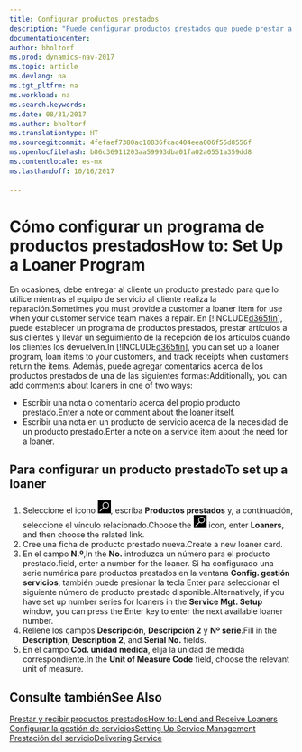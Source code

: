 ```yaml
---
title: Configurar productos prestados
description: "Puede configurar productos prestados que puede prestar a los clientes para reemplazar productos de servicio mientras están en servicio."
documentationcenter: 
author: bholtorf
ms.prod: dynamics-nav-2017
ms.topic: article
ms.devlang: na
ms.tgt_pltfrm: na
ms.workload: na
ms.search.keywords: 
ms.date: 08/31/2017
ms.author: bholtorf
ms.translationtype: HT
ms.sourcegitcommit: 4fefaef7380ac10836fcac404eea006f55d8556f
ms.openlocfilehash: b86c36911203aa59993dba01fa02a0551a359dd8
ms.contentlocale: es-mx
ms.lasthandoff: 10/16/2017

---
```

# <a name="how-to-set-up-a-loaner-program"></a><span data-ttu-id="cc180-103">Cómo configurar un programa de productos prestados</span><span class="sxs-lookup"><span data-stu-id="cc180-103">How to: Set Up a Loaner Program</span></span>
<span data-ttu-id="cc180-104">En ocasiones, debe entregar al cliente un producto prestado para que lo utilice mientras el equipo de servicio al cliente realiza la reparación.</span><span class="sxs-lookup"><span data-stu-id="cc180-104">Sometimes you must provide a customer a loaner item for use when your customer service team makes a repair.</span></span> <span data-ttu-id="cc180-105">En [!INCLUDE[d365fin](includes/d365fin_md.md)], puede establecer un programa de productos prestados, prestar artículos a sus clientes y llevar un seguimiento de la recepción de los artículos cuando los clientes los devuelven.</span><span class="sxs-lookup"><span data-stu-id="cc180-105">In [!INCLUDE[d365fin](includes/d365fin_md.md)], you can set up a loaner program, loan items to your customers, and track receipts when customers return the items.</span></span> <span data-ttu-id="cc180-106">Además, puede agregar comentarios acerca de los productos prestados de una de las siguientes formas:</span><span class="sxs-lookup"><span data-stu-id="cc180-106">Additionally, you can add comments about loaners in one of two ways:</span></span>  
  
* <span data-ttu-id="cc180-107">Escribir una nota o comentario acerca del propio producto prestado.</span><span class="sxs-lookup"><span data-stu-id="cc180-107">Enter a note or comment about the loaner itself.</span></span>  
* <span data-ttu-id="cc180-108">Escribir una nota en un producto de servicio acerca de la necesidad de un producto prestado.</span><span class="sxs-lookup"><span data-stu-id="cc180-108">Enter a note on a service item about the need for a loaner.</span></span>  

## <a name="to-set-up-a-loaner"></a><span data-ttu-id="cc180-109">Para configurar un producto prestado</span><span class="sxs-lookup"><span data-stu-id="cc180-109">To set up a loaner</span></span>  
1. <span data-ttu-id="cc180-110">Seleccione el icono ![Buscar página o informe](media/ui-search/search_small.png "icono Buscar página o informe"), escriba **Productos prestados** y, a continuación, seleccione el vínculo relacionado.</span><span class="sxs-lookup"><span data-stu-id="cc180-110">Choose the ![Search for Page or Report](media/ui-search/search_small.png "Search for Page or Report icon") icon, enter **Loaners**, and then choose the related link.</span></span>  
2. <span data-ttu-id="cc180-111">Cree una ficha de producto prestado nueva.</span><span class="sxs-lookup"><span data-stu-id="cc180-111">Create a new loaner card.</span></span> 
3. <span data-ttu-id="cc180-112">En el campo **N.º**,</span><span class="sxs-lookup"><span data-stu-id="cc180-112">In the **No.**</span></span> <span data-ttu-id="cc180-113">introduzca un número para el producto prestado.</span><span class="sxs-lookup"><span data-stu-id="cc180-113">field, enter a number for the loaner.</span></span> <span data-ttu-id="cc180-114">Si ha configurado una serie numérica para productos prestados en la ventana **Config. gestión servicios**, también puede presionar la tecla Enter para seleccionar el siguiente número de producto prestado disponible.</span><span class="sxs-lookup"><span data-stu-id="cc180-114">Alternatively, if you have set up number series for loaners in the **Service Mgt. Setup** window, you can press the Enter key to enter the next available loaner number.</span></span>  
4. <span data-ttu-id="cc180-115">Rellene los campos **Descripción**, **Descripción 2** y **Nº serie**.</span><span class="sxs-lookup"><span data-stu-id="cc180-115">Fill in the **Description**, **Description 2**, and **Serial No.** fields.</span></span>  
5. <span data-ttu-id="cc180-116">En el campo **Cód. unidad medida**, elija la unidad de medida correspondiente.</span><span class="sxs-lookup"><span data-stu-id="cc180-116">In the **Unit of Measure Code** field, choose the relevant unit of measure.</span></span>  
  
## <a name="see-also"></a><span data-ttu-id="cc180-117">Consulte también</span><span class="sxs-lookup"><span data-stu-id="cc180-117">See Also</span></span>
[<span data-ttu-id="cc180-118">Prestar y recibir productos prestados</span><span class="sxs-lookup"><span data-stu-id="cc180-118">How to: Lend and Receive Loaners</span></span>](service-how-to-lend-receive-loaners.md)  
[<span data-ttu-id="cc180-119">Configurar la gestión de servicios</span><span class="sxs-lookup"><span data-stu-id="cc180-119">Setting Up Service Management</span></span>](service-setup-service.md)  
[<span data-ttu-id="cc180-120">Prestación del servicio</span><span class="sxs-lookup"><span data-stu-id="cc180-120">Delivering Service</span></span>](service-deliver-service.md)  


